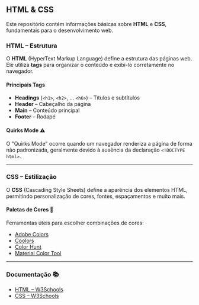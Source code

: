 ## HTML & CSS  

Este repositório contém informações básicas sobre **HTML** e **CSS**, fundamentais para o desenvolvimento web.  

### HTML – Estrutura  
O **HTML** (HyperText Markup Language) define a estrutura das páginas web. Ele utiliza **tags** para organizar o conteúdo e exibi-lo corretamente no navegador.  

#### Principais Tags  
- **Headings** (`<h1>`, `<h2>`, ... `<h6>`) – Títulos e subtítulos  
- **Header** – Cabeçalho da página  
- **Main** – Conteúdo principal  
- **Footer** – Rodapé  

#### Quirks Mode ⚠️ 
O "Quirks Mode" ocorre quando um navegador renderiza a página de forma não padronizada, geralmente devido à ausência da declaração `<!DOCTYPE html>`.   

---  

### CSS – Estilização  
O **CSS** (Cascading Style Sheets) define a aparência dos elementos HTML, permitindo personalização de cores, fontes, espaçamentos e muito mais.  

#### Paletas de Cores 🎨
Ferramentas úteis para escolher combinações de cores:  
- [Adobe Colors](https://color.adobe.com/pt/)  
- [Coolors](https://coolors.co/)  
- [Color Hunt](https://colorhunt.co/)  
- [Material Color Tool](https://m3.material.io/styles/color/system/overview)   

---  

### Documentação 📚   
- [HTML – W3Schools](https://www.w3schools.com/html/html_intro.asp)  
- [CSS – W3Schools](https://www.w3schools.com/css/css_intro.asp) 
